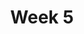 ---
title: Week 5
days:
  - date: 2022-09-18
    events:
      "**Exam**{: .label .label-exam} Midterm 1":

  - date: 2022-09-20
    events:
      "**Lecture 11**{: .label .label-lec} [Introduction to Probability](https://ph142-ucb.github.io/fa23/src/lec/Ch09_Intro-probability.pdf) [(Recording)](https://kaltura.berkeley.edu/channel/PH142%2BFall%2B2023/324651512/subscribe) ": 
        "Ch. 9"
      "**Lab 4**{: .label .label-lab} [Probability Practice](https://publichealth.datahub.berkeley.edu/hub/user-redirect/git-pull?repo=https%3A%2F%2Fgithub.com%2Fph142-ucb%2Fph142-fa23&urlpath=rstudio%2F&branch=main) (Due Sept 22nd)":
      "**Homework 4**{: .label .label-hw} [on Datahub](https://publichealth.datahub.berkeley.edu/hub/user-redirect/git-pull?repo=https%3A%2F%2Fgithub.com%2Fph142-ucb%2Fph142-fa23&urlpath=rstudio%2F&branch=main) [(Solutions)](https://ph142-ucb.github.io/fa23/src/hw-sol/hw04-sol.pdf)":
      
  - date: 2022-09-22
    events:
      "**Lecture 12**{: .label .label-lec} [General Rules of Probability](https://ph142-ucb.github.io/fa23/src/lec/Lec12_More-probability_Notes.pdf) [(Recording)](https://kaltura.berkeley.edu/channel/PH142%2BFall%2B2023/324651512/subscribe)":
        "Ch. 10"
---
